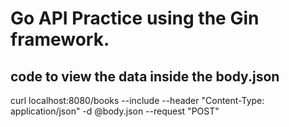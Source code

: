 # Go API Practice using the Gin framework.

## code to view the data inside the body.json

curl localhost:8080/books --include --header "Content-Type: application/json" -d @body.json --request "POST"
